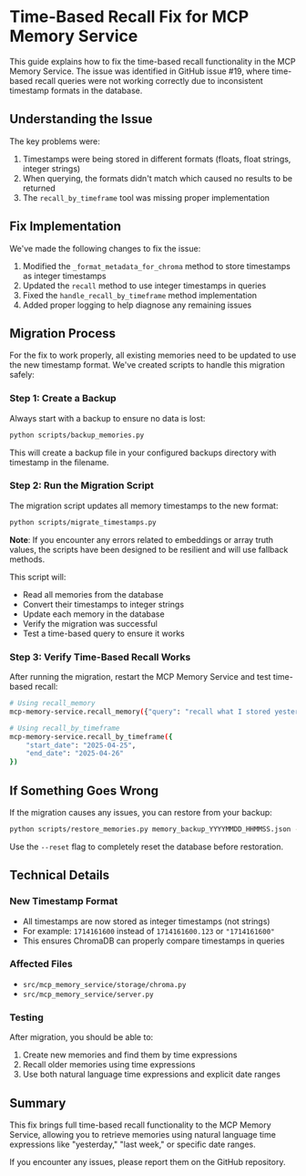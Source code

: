 # Time-Based Recall Fix for MCP Memory Service

This guide explains how to fix the time-based recall functionality in the MCP Memory Service. The issue was identified in GitHub issue #19, where time-based recall queries were not working correctly due to inconsistent timestamp formats in the database.

## Understanding the Issue

The key problems were:

1. Timestamps were being stored in different formats (floats, float strings, integer strings)
2. When querying, the formats didn't match which caused no results to be returned
3. The `recall_by_timeframe` tool was missing proper implementation

## Fix Implementation

We've made the following changes to fix the issue:

1. Modified the `_format_metadata_for_chroma` method to store timestamps as integer timestamps
2. Updated the `recall` method to use integer timestamps in queries
3. Fixed the `handle_recall_by_timeframe` method implementation
4. Added proper logging to help diagnose any remaining issues

## Migration Process

For the fix to work properly, all existing memories need to be updated to use the new timestamp format. We've created scripts to handle this migration safely:

### Step 1: Create a Backup

Always start with a backup to ensure no data is lost:

```bash
python scripts/backup_memories.py
```

This will create a backup file in your configured backups directory with timestamp in the filename.

### Step 2: Run the Migration Script

The migration script updates all memory timestamps to the new format:

```bash
python scripts/migrate_timestamps.py
```

**Note**: If you encounter any errors related to embeddings or array truth values, the scripts have been designed to be resilient and will use fallback methods.

This script will:
- Read all memories from the database
- Convert their timestamps to integer strings
- Update each memory in the database
- Verify the migration was successful
- Test a time-based query to ensure it works

### Step 3: Verify Time-Based Recall Works

After running the migration, restart the MCP Memory Service and test time-based recall:

```bash
# Using recall_memory
mcp-memory-service.recall_memory({"query": "recall what I stored yesterday"})

# Using recall_by_timeframe
mcp-memory-service.recall_by_timeframe({
    "start_date": "2025-04-25", 
    "end_date": "2025-04-26"
})
```

## If Something Goes Wrong

If the migration causes any issues, you can restore from your backup:

```bash
python scripts/restore_memories.py memory_backup_YYYYMMDD_HHMMSS.json --reset
```

Use the `--reset` flag to completely reset the database before restoration.

## Technical Details

### New Timestamp Format

- All timestamps are now stored as integer timestamps (not strings)
- For example: `1714161600` instead of `1714161600.123` or `"1714161600"`
- This ensures ChromaDB can properly compare timestamps in queries

### Affected Files

- `src/mcp_memory_service/storage/chroma.py`
- `src/mcp_memory_service/server.py`

### Testing

After migration, you should be able to:
1. Create new memories and find them by time expressions
2. Recall older memories using time expressions
3. Use both natural language time expressions and explicit date ranges

## Summary

This fix brings full time-based recall functionality to the MCP Memory Service, allowing you to retrieve memories using natural language time expressions like "yesterday," "last week," or specific date ranges.

If you encounter any issues, please report them on the GitHub repository.
